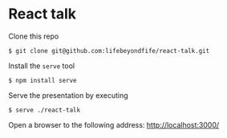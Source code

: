 # React talk

Clone this repo

```
$ git clone git@github.com:lifebeyondfife/react-talk.git
```

Install the `serve` tool

```
$ npm install serve
```

Serve the presentation by executing

```
$ serve ./react-talk
```

Open a browser to the following address: [http://localhost:3000/](http://localhost:3000/)
